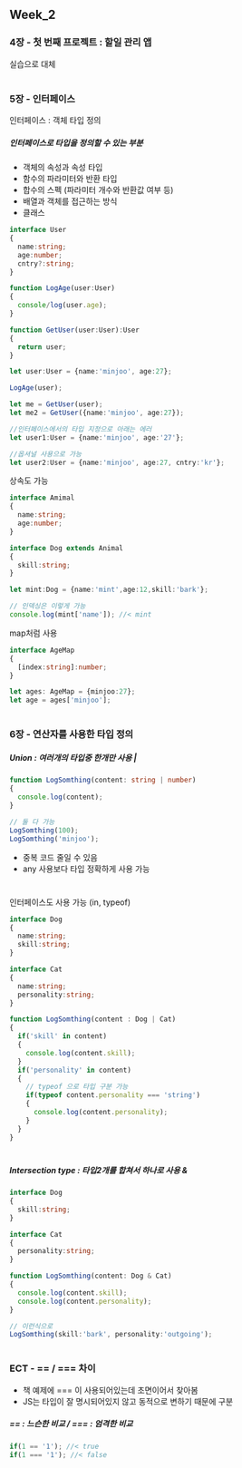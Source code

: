 ## Week_2
 
### 4장 - 첫 번째 프로젝트 : 할일 관리 앱

실습으로 대체

#
#
### 5장 - 인터페이스
인터페이스 : 객체 타입 정의

##### 인터페이스로 타입을 정의할 수 있는 부분
- 객체의 속성과 속성 타입
- 함수의 파라미터와 반환 타입
- 합수의 스펙 (파라미터 개수와 반환값 여부 등)
- 배열과 객체를 접근하는 방식
- 클래스

```typescript 
interface User
{
  name:string;
  age:number;
  cntry?:string;
}

function LogAge(user:User)
{
  console/log(user.age);
}

function GetUser(user:User):User
{
  return user;
}

let user:User = {name:'minjoo', age:27};

LogAge(user);

let me = GetUser(user);
let me2 = GetUser({name:'minjoo', age:27});

//인터페이스에서의 타입 지정으로 아래는 에러
let user1:User = {name:'minjoo', age:'27'};

//옵셔널 사용으로 가능
let user2:User = {name:'minjoo', age:27, cntry:'kr'};

```
상속도 가능
```typescript 
interface Amimal
{
  name:string;
  age:number;
}

interface Dog extends Animal
{
  skill:string;
}

let mint:Dog = {name:'mint',age:12,skill:'bark'};

// 인덱싱은 이렇게 가능
console.log(mint['name']); //< mint

```
map처럼 사용
```typescript 
interface AgeMap
{
  [index:string]:number;
}

let ages: AgeMap = {minjoo:27};
let age = ages['minjoo'];
```

#
#
### 6장 - 연산자를 사용한 타입 정의
##### Union : 여러개의 타입중 한개만 사용 |
```typescript 
function LogSomthing(content: string | number)
{
  console.log(content);
}

// 둘 다 가능
LogSomthing(100);
LogSomthing('minjoo');
```
- 중복 코드 줄일 수 있음
- any 사용보다 타입 정확하게 사용 가능
#
인터페이스도 사용 가능 (in, typeof)
```typescript
interface Dog
{
  name:string;
  skill:string;
}

interface Cat
{
  name:string;
  personality:string;
}

function LogSomthing(content : Dog | Cat)
{
  if('skill' in content)
  {
    console.log(content.skill);
  }
  if('personality' in content)
  {
    // typeof 으로 타입 구분 가능
    if(typeof content.personality === 'string')
    {
      console.log(content.personality);
    }
  }
}
```
#
##### Intersection type : 타입2개를 합쳐서 하나로 사용 &
```typescript
interface Dog
{
  skill:string;
}

interface Cat
{
  personality:string;
}

function LogSomthing(content: Dog & Cat)
{
  console.log(content.skill);
  console.log(content.personality);
}

// 이런식으로
LogSomthing(skill:'bark', personality:'outgoing');
```

#
#
### ECT - == / === 차이
- 책 예제에 === 이 사용되어있는데 초면이어서 찾아봄
- JS는 타입이 잘 명시되어있지 않고 동적으로 변하기 때문에 구분
##### == : 느슨한 비교 / === : 엄격한 비교
```typescript
if(1 == '1'); //< true
if(1 === '1'); //< false
```
